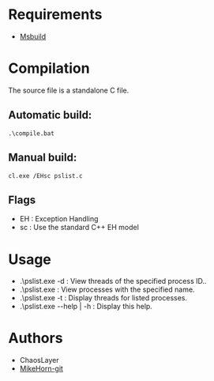 # Requirements
* [Msbuild](https://visualstudio.microsoft.com/downloads/)


# Compilation
The source file is a standalone C file.  

## Automatic build:
```batch
.\compile.bat
```
## Manual build:
```batch
cl.exe /EHsc pslist.c
```

## Flags
* EH : Exception Handling
* sc : Use the standard C++ EH model

# Usage
* .\pslist.exe -d <processId> : View threads of the specified process ID..
* .\pslist.exe <processName> : View processes with the specified name.
* .\pslist.exe -t : Display threads for listed processes.
* .\pslist.exe --help | -h : Display this help.

# Authors
* ChaosLayer
* [MikeHorn-git](https://github.com/MikeHorn-git)
